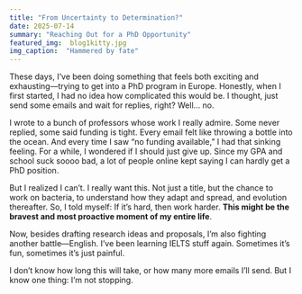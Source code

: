 ```yaml
---
title: "From Uncertainty to Determination?"
date: 2025-07-14
summary: "Reaching Out for a PhD Opportunity"
featured_img:  blog1kitty.jpg
img_caption:  "Hammered by fate"
---
```

These days, I’ve been doing something that feels both exciting and exhausting—trying to get into a PhD program in Europe. Honestly, when I first started, I had no idea how complicated this would be. I thought, just send some emails and wait for replies, right? Well… no.

I wrote to a bunch of professors whose work I really admire. Some never replied, some said funding is tight. Every email felt like throwing a bottle into the ocean. And every time I saw “no funding available,” I had that sinking feeling. For a while, I wondered if I should just give up. Since my GPA and school suck soooo bad, a lot of people online kept saying I can hardly get a PhD position. 

But I realized I can’t. I really want this. Not just a title, but the chance to work on bacteria, to understand how they adapt and spread, and evolution thereafter. So, I told myself: If it’s hard, then work harder. **This might be the bravest and most proactive moment of my entire life**.

Now, besides drafting research ideas and proposals, I’m also fighting another battle—English. I’ve been learning IELTS stuff again. Sometimes it’s fun, sometimes it’s just painful.

I don’t know how long this will take, or how many more emails I’ll send. But I know one thing: I’m not stopping.
